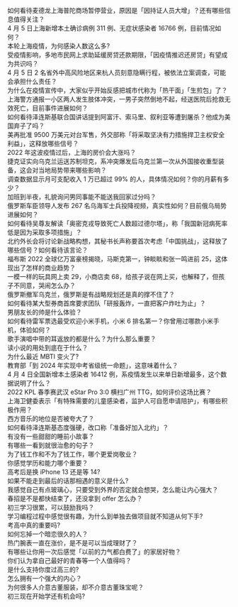 如何看待麦德龙上海普陀商场暂停营业，原因是「因持证人员大增」？还有哪些信息值得关注？  
4 月 5 日上海新增本土确诊病例 311 例、无症状感染者 16766 例，目前情况如何？  
本轮上海疫情，为何感染人数这么多?  
受疫情影响，多地市民网上求助延缓房贷还款期限，「因疫情推迟还房贷」有望成为共识吗？  
4 月 5 日 2 名省外中高风险地区来杭人员刻意隐瞒行程，被依法立案调查，可能会承担什么责任？  
为什么在疫情宣传中，大家似乎开始反感把城市代称为「热干面」「生煎包」了？  
上海警方通报一小区两人发生肢体冲突，一男子突然倒地不起，经送医院后抢救无效死亡，目前事件进展如何？  
如何看待泽连斯基联合国讲话提到阿富汗、索马里、叙利亚等遭到屠杀？他成为美国弃子了吗？  
美再批准 9500 万美元对台军售，外交部称「将采取坚决有力措施捍卫主权安全利益」，这释放哪些信号？  
2022 年这波疫情过后，上海的房价会大涨吗？  
捷克证实向乌克兰运送苏制坦克，系冲突爆发后乌克兰第一次从外国接收重型装备，这会对当地局势带来哪些影响？  
调查数据显示月可支配收入 1 万已超过 99% 的人，具体情况如何？你的月薪有多少？  
加班到半夜，礼貌询问男同事能不能送我回家过分吗？  
俄罗斯车臣领导人发布 267 名乌海军士兵投降视频，真实性如何？目前俄乌局势进展如何？  
如何看待吴尊友解读「奥密克戎导致死亡人数超过德尔塔」，称「我国新冠病死率低是因为采取多项措施」？  
北约外长会将讨论新战略构想，其秘书长声称要首次考虑「中国挑战」，这释放了哪些信号？如何看待该言论？  
福布斯 2022 全球亿万富豪榜揭晓，马斯克第一，钟睒睒和张一鸣进前 25，这体现出了怎样的商业趋势？  
一模一样的玩具网上卖 29，小商店卖 68，给孩子说在网上买，也解释了，但孩子不同意，哭闹怎么办？  
俄罗斯撤军乌克兰，俄罗斯是有战略规划还是真的撑不住了？  
如何看待某大型券商首席要求团队「研报轰炸，一直把客户炸吐为止」？  
男朋友长的帅是什么体验？  
如何看待雷军票选最受欢迎小米手机，小米 6 排名第一？你曾用过哪款小米手机，体验如何？  
歌手演唱中带的耳返放的都是什么？为什么那么重要？  
读小说的用处到底在于什么？  
为什么最近 MBTI 变火了?  
教育部「到 2024 年实现中考省级统一命题」，这意味着什么？  
4 月 4 日全国新增本土感染者 16412 例，系疫情发生以来单日新增最多，这个数据说明了什么？  
2022 KPL 春季赛武汉 eStar Pro 3:0 横扫广州 TTG，如何评价这场比赛？  
上海卫健委表示「有特殊需要的儿童感染者，监护人可自愿申请陪护」，有哪些积极作用？  
西方音乐的地位是否被夸大了？  
如何看待泽连斯基态度强硬，改口称「准备好加入北约」？  
有没有一些甜甜的睡前小故事？  
有哪些一看到就很治愈的句子？  
为了钱工作和不为了钱工作，哪个更爱岗敬业？  
你感觉学历和能力哪个重要？  
高考后是换 iPhone 13 还是等 14?  
如果不能走到最后的话那相遇的意义是什么?  
我感觉自己有点玻璃心，只要受到外界的否定就会想哭，怎么能让内心强大？  
春招是不是都快结束了，还没拿到 offer 怎么办？  
初三学习很累，可以鼓励我吗？  
学习编程过程中感觉很有趣，为什么到单独去做项目就不知道从何下手?  
考高中真的重要吗?  
如何忘掉一个暗恋很久的人？  
热门腕表一直在涨价，是不是可以当成理财了？  
有哪些让你用一次后感觉「以前的力气都白费了」的家居好物？  
你们认为拿自己最好的青春等一个人值得吗？  
是什么支持你度过高三的?  
怎么拥有一个强大的内心？  
为何很多人介意古董服装，却不介意古董珠宝呢？  
初三现在开始学还有机会吗?  
